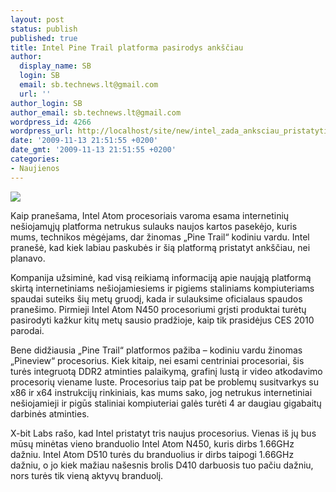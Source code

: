 ```yaml
---
layout: post
status: publish
published: true
title: Intel Pine Trail platforma pasirodys ankščiau
author:
  display_name: SB
  login: SB
  email: sb.technews.lt@gmail.com
  url: ''
author_login: SB
author_email: sb.technews.lt@gmail.com
wordpress_id: 4266
wordpress_url: http://localhost/site/new/intel_zada_anksciau_pristatyti_naujos_kartos_internetiniu_nesiojamuju_seima/
date: '2009-11-13 21:51:55 +0200'
date_gmt: '2009-11-13 21:51:55 +0200'
categories:
- Naujienos
---
```

<div class="imgright"><img src="http://t3.gstatic.com/images?q=tbn:IJjrz4CmEwxZ_M:http://wiki.gagadget.com/_media/mobile_pc:hardware:intel-atom-1.jpg"  /></div>
<p>Kaip pranešama, Intel Atom procesoriais varoma esama internetinių nešiojamųjų platforma netrukus sulauks naujos kartos pasekėjo, kuris mums, technikos mėgėjams, dar žinomas „Pine Trail“ kodiniu vardu. Intel pranešė, kad kiek labiau paskubės ir šią platformą pristatyt ankščiau, nei planavo.</p>
<p>Kompanija užsiminė, kad visą reikiamą informaciją apie naująją platformą skirtą internetiniams nešiojamiesiems ir pigiems staliniams kompiuteriams spaudai suteiks šių metų gruodį, kada ir sulauksime oficialaus spaudos pranešimo. Pirmieji Intel Atom N450 procesoriumi grįsti produktai turėtų pasirodyti kažkur kitų metų sausio pradžioje, kaip tik prasidėjus CES 2010 parodai.</p>
<p>Bene didžiausia „Pine Trail“ platformos pažiba – kodiniu vardu žinomas „Pineview“ procesorius. Kiek kitaip, nei esami centriniai procesoriai, šis turės integruotą DDR2 atminties palaikymą, grafinį lustą ir video atkodavimo procesorių viename luste. Procesorius taip pat be problemų susitvarkys su x86 ir x64 instrukcijų rinkiniais, kas mums sako, jog netrukus internetiniai nešiojamieji ir pigūs staliniai kompiuteriai galės turėti 4 ar daugiau gigabaitų darbinės atminties.</p>
<p>X-bit Labs rašo, kad Intel pristatyt tris naujus procesorius. Vienas iš jų bus mūsų minėtas vieno branduolio Intel Atom N450, kuris dirbs 1.66GHz dažniu. Intel Atom D510 turės du branduolius ir dirbs taipogi 1.66GHz dažniu, o jo kiek mažiau našesnis brolis D410 darbuosis tuo pačiu dažniu, nors turės tik vieną aktyvų branduolį.<br /></p>
